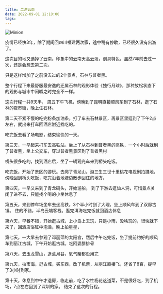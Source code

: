```yaml
---
title: 二游云南
date: 2022-09-01 12:10:00
tags:
---
```

![Minion](/images/eyyn.jpeg)

疫情已经快3年，除了期间回四川福建两次家，途中稍有停歇，已经很久没有出游了。

这次目的地又选择了云南，印象中的云南天高云淡，别具特色，虽然7年前去过一次，还是会想去第二次。

只是这样增加了之前没去过的2个景点，石林与普者黑。

整个行程下来最舒服最安逸的还属石林的观影体验《独行月球》，那种放松状态下的观影与城市中闲暇之时完全不一样。

这次行程一共9天半， 周五下午飞机，傍晚到了昆明直接顺风车到了石林，逛了石林的夜市街，晚上住石林。

第二天不紧不慢的吃完粉条加油条。打了车去石林景区，再景区里逛到了下午2点左右，就出来打车回酒店附近找吃的。

吃完饭去看了场电影，结束愉快的一天。

第三天，一早起来打车去高铁站。坐上了从石林到普者黑的高铁，一个小时后就到了普者黑，坐上公交车，穿过普者黑景区到了普者黑村

桥头很多吃的，找到酒店后，坐了一辆观光车来到桥头吃饭。

吃完饭，开始了景区的游玩。去爬了青龙山，游三生三世十里桃花电视剧拍摄地，傍晚回到桥头吃饭，吃完沿着池塘边散步回住的地方，

第四天，一早又来到了青龙码头，开始游船。 到了下游去逛仙人洞，可惜景点关闭了进不去，只能找个喝的小坐休息了

第五天，来到停车场坐车去坐高铁，3个半小时到了大理，坐上顺风车到了双廊古镇。 住的不错，半岛云端客栈。逛完洱海吃完饭就回酒店休息

第六天，早餐不错，开始逛古城，上小岛上去玩，只是小雨，没啥玩的，很快就下来了，回酒店浴缸中泡澡，晚上拍星星，

第七天，一大早去参观了邓丽萍的太阳宫，然后中午吃完饭，坐了提前约好的顺风车到丽江古城，下午开始逛古城。吃阿婆腊排骨

第八天，去玉龙雪山，逛蓝月谷，氧气罐都没用完

第九天，拉市海，逛古城，买东西，改了机票，从丽江直接飞，还省了8百，提早了3小时到家。

第十天，休息到中午才退房，临走前，吃了水性杨花这道菜，不是很好吃，到了机场，7点左右回到了深圳的家。 结束了这次的行程。




